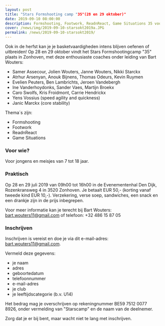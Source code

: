 ```yaml
---
layout: post
title: "Stars Formshooting camp "35"(28 en 29 oktober)"
date: 2019-09-10 08:00:00
description: Formshooting, Footwork, ReadnReact, Game Situations 35 voor spelers van 7 tot 18 jaar 
cover: /news/img/2019-09-10-starsokt2019a.JPG
permalink: /news/2019-09-10-starsokt2019/
---
```


Ook in de herfst kan je je basketvaardigheden intens blijven oefenen of uitbreiden! Op 28 en 29 oktober vindt het Stars Formshootingcamp "35" plaats in Zonhoven, met deze enthousiaste coaches onder leiding van Bart Wouters:

- Samer Assecour, Jolien Wouters, Janne Wouters, Nikki Starckx
- Atrhur Arsenyan, Anouk Bijnens, Thomas Odeurs, Kevin Ruymen
- Evelien Peuters, Ben Lambrichts, Jeroen Vandebergh
- Ine Vanderhoydonks, Sander Vaes, Martijn Broekx
- Caro Swolfs, Kris Froidmont, Carrie Hendrickx
- Yens Vossius (speed agility and quickness)
- Janic Marckx (core stability)

Thema´s zijn:
- Formshooting
- Footwork 
- ReadnReact 
- Game Situations

### Voor wie?

Voor jongens en meisjes van 7 tot 18 jaar.

### Praktisch

Op 28 en 29 juli 2019 van 09h00 tot 16h00 in de Evenementenhal Den Dijk, Rozenkransweg 4 in 3520 Zonhoven. Je betaalt EUR 50,- (korting vanaf tweede kind EUR 10,-). 
Verzekering, verse soep, sandwiches, een snack en een drankje zijn in de prijs inbegrepen.

Voor meer informatie kan je terecht bij Bart Wouters:
  [bart.wouters11@gmail.com](mailto:bart.wouters11@gmail.com)
  of telefoon: +32 486 15 87 05

### Inschrijven

Inschrijven is vereist en doe je via dit e-mail-adres: [bart.wouters11@gmail.com](mailto:bart.wouters11@gmail.com). 

Vermeld deze gegevens:
- je naam 
- adres
- geboortedatum
- telefoonnummer
- e-mail-adres
- je club 
- je leeftijdscategorie (b.v. U14)

Het bedrag mag je overschrijven op rekeningnummer BE59 7512 0077 8926, onder vermelding van "Starscamp" en de naam van de deelnemer. 

Zorg dat je er bij bent, maar wacht niet te lang met inschrijven.
